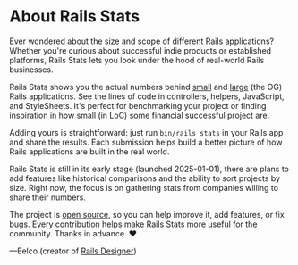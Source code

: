 # About Rails Stats

Ever wondered about the size and scope of different Rails applications? Whether you're curious about successful indie products or established platforms, Rails Stats lets you look under the hood of real-world Rails businesses.

Rails Stats shows you the actual numbers behind [small](https://railsstats.com/projects/spinal-builder) and [large](https://railsstats.com/projects/basecamp) (the OG) Rails applications. See the lines of code in controllers, helpers, JavaScript, and StyleSheets. It's perfect for benchmarking your project or finding inspiration in how small (in LoC) some financial successful project are.

Adding yours is straightforward: just run `bin/rails stats` in your Rails app and share the results. Each submission helps build a better picture of how Rails applications are built in the real world.

Rails Stats is still in its early stage (launched 2025-01-01), there are plans to add features like historical comparisons and the ability to sort projects by size. Right now, the focus is on gathering stats from companies willing to share their numbers.

The project is [open source](https://github.com/rails-designer/railsstats.com), so you can help improve it, add features, or fix bugs. Every contribution helps make Rails Stats more useful for the community. Thanks in advance. ❤️

—Eelco (creator of [Rails Designer](https://railsdesigner.com/))
